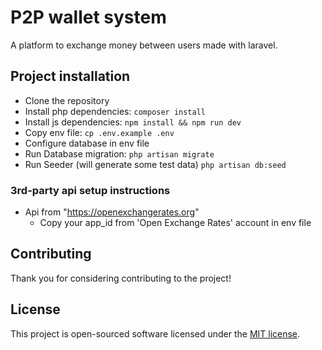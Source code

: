 P2P wallet system
================

A platform to exchange money between users made with laravel.

## Project installation

- Clone the repository
- Install php dependencies: `composer install`
- Install js dependencies: `npm install && npm run dev`
- Copy env file: `cp .env.example .env`
- Configure database in env file
- Run Database migration: `php artisan migrate`
- Run Seeder (will generate some test data) `php artisan db:seed`

### 3rd-party api setup instructions
- Api from "https://openexchangerates.org"
  - Copy your app_id from 'Open Exchange Rates' account in env file

## Contributing

Thank you for considering contributing to the project!

## License

This project is open-sourced software licensed under the [MIT license](https://opensource.org/licenses/MIT).
